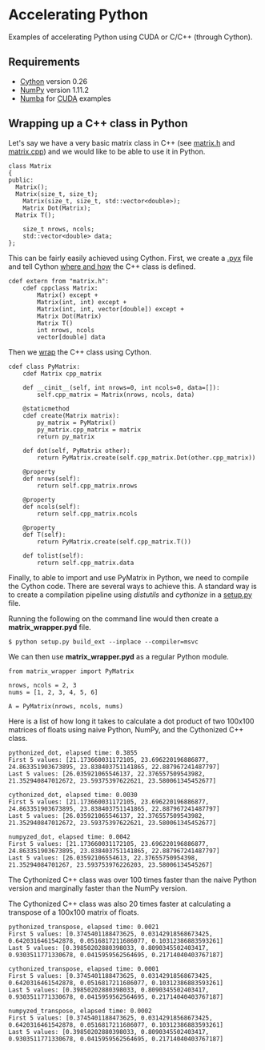 # Accelerating Python
Examples of accelerating Python using CUDA or C/C++ (through Cython).

## Requirements
- [Cython](http://cython.org/#download) version 0.26
- [NumPy](https://docs.scipy.org/doc/numpy/user/install.html) version 1.11.2
- [Numba](https://numba.pydata.org/) for [CUDA](https://github.com/karolisjan/Accelerating-Python/blob/master/cuda/cuda_discriminant.py) examples

## Wrapping up a C++ class in Python
Let's say we have a very basic matrix class in C++ (see [matrix.h](https://github.com/karolisjan/Accelerating-Python/blob/master/classes/matrix.h) and [matrix.cpp](https://github.com/karolisjan/Accelerating-Python/blob/master/classes/matrix.cpp)) and we would like to be able to use it in Python. 
```
class Matrix
{
public:
  Matrix();
  Matrix(size_t, size_t);    
	Matrix(size_t, size_t, std::vector<double>);    
	Matrix Dot(Matrix);
  Matrix T();
    
	size_t nrows, ncols;
	std::vector<double> data;
};
```
This can be fairly easily achieved using Cython. First, we create a [.pyx](https://github.com/karolisjan/Accelerating-Python/blob/master/classes/matrix_wrapper.pyx) file and tell Cython [where and how](https://github.com/karolisjan/Accelerating-Python/blob/master/classes/matrix_wrapper.pyx#L1) the C++ class is defined. 
```
cdef extern from "matrix.h": 
    cdef cppclass Matrix:
        Matrix() except +
        Matrix(int, int) except +
        Matrix(int, int, vector[double]) except +
        Matrix Dot(Matrix)
        Matrix T()
        int nrows, ncols
        vector[double] data
```
Then we [wrap](https://github.com/karolisjan/Accelerating-Python/blob/master/classes/matrix_wrapper.pyx#L14) the C++ class using Cython.
```
cdef class PyMatrix:
    cdef Matrix cpp_matrix
    
    def __cinit__(self, int nrows=0, int ncols=0, data=[]):
        self.cpp_matrix = Matrix(nrows, ncols, data)
        
    @staticmethod
    cdef create(Matrix matrix):
        py_matrix = PyMatrix()
        py_matrix.cpp_matrix = matrix
        return py_matrix
                
    def dot(self, PyMatrix other):
        return PyMatrix.create(self.cpp_matrix.Dot(other.cpp_matrix))       
        
    @property
    def nrows(self):
        return self.cpp_matrix.nrows
    
    @property
    def ncols(self):
        return self.cpp_matrix.ncols
        
    @property
    def T(self):
        return PyMatrix.create(self.cpp_matrix.T())
        
    def tolist(self):
        return self.cpp_matrix.data
```
Finally, to able to import and use PyMatrix in Python, we need to compile the Cython code. There are several ways to achieve this. A standard way is to create a compilation pipeline using *distutils* and *cythonize* in a [setup.py](https://github.com/karolisjan/Accelerating-Python/blob/master/classes/setup.py) file. 

Running the following on the command line would then create a **matrix_wrapper.pyd** file.
```
$ python setup.py build_ext --inplace --compiler=msvc
```
We can then use **matrix_wrapper.pyd** as a regular Python module.
```
from matrix_wrapper import PyMatrix

nrows, ncols = 2, 3
nums = [1, 2, 3, 4, 5, 6]

A = PyMatrix(nrows, ncols, nums)
```
Here is a list of how long it takes to calculate a dot product of two 100x100 matrices of floats using naive Python, NumPy, and the Cythonized C++ class.
```
pythonized_dot, elapsed time: 0.3855
First 5 values: [21.173660031172105, 23.696220196886877, 24.863351903673895, 23.838403751141865, 22.887967241487797]
Last 5 values: [26.035921065546137, 22.376557509543982, 21.352940847012672, 23.59375397622621, 23.580061345452677]

cythonized_dot, elapsed time: 0.0030
First 5 values: [21.173660031172105, 23.696220196886877, 24.863351903673895, 23.838403751141865, 22.887967241487797]
Last 5 values: [26.035921065546137, 22.376557509543982, 21.352940847012672, 23.59375397622621, 23.580061345452677]

numpyzed_dot, elapsed time: 0.0042
First 5 values: [21.173660031172105, 23.696220196886877, 24.863351903673895, 23.838403751141865, 22.887967241487797]
Last 5 values: [26.03592106554613, 22.37655750954398, 21.35294084701267, 23.593753976226203, 23.58006134545267]
```
The Cythonized C++ class was over 100 times faster than the naive Python version and marginally faster than the NumPy version.

The Cythonized C++ class was also 20 times faster at calculating a transpose of a 100x100 matrix of floats.
```
pythonized_transpose, elapsed time: 0.0021
First 5 values: [0.3745401188473625, 0.03142918568673425, 0.6420316461542878, 0.0516817211686077, 0.10312386883593261]
Last 5 values: [0.39850202880398033, 0.8090345502403417, 0.9303511771330678, 0.0415959562564695, 0.21714040403767187]

cythonized_transpose, elapsed time: 0.0001
First 5 values: [0.3745401188473625, 0.03142918568673425, 0.6420316461542878, 0.0516817211686077, 0.10312386883593261]
Last 5 values: [0.39850202880398033, 0.8090345502403417, 0.9303511771330678, 0.0415959562564695, 0.21714040403767187]

numpyzed_transpose, elapsed time: 0.0002
First 5 values: [0.3745401188473625, 0.03142918568673425, 0.6420316461542878, 0.0516817211686077, 0.10312386883593261]
Last 5 values: [0.39850202880398033, 0.8090345502403417, 0.9303511771330678, 0.0415959562564695, 0.21714040403767187]
```
